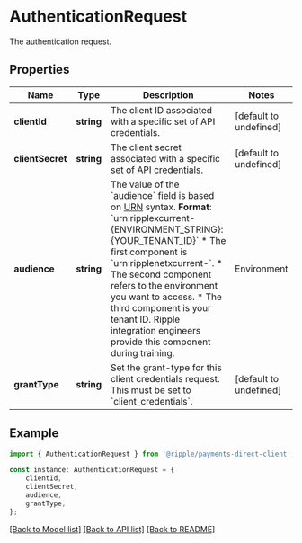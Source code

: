 # AuthenticationRequest

The authentication request.

## Properties

Name | Type | Description | Notes
------------ | ------------- | ------------- | -------------
**clientId** | **string** | The client ID associated with a specific set of API credentials. | [default to undefined]
**clientSecret** | **string** | The client secret associated with a specific set of API credentials. | [default to undefined]
**audience** | **string** | The value of the &#x60;audience&#x60; field is based on [URN](https://en.wikipedia.org/wiki/Uniform_Resource_Name) syntax.  **Format**: &#x60;urn:ripplexcurrent-{ENVIRONMENT_STRING}:{YOUR_TENANT_ID}&#x60;  * The first component is &#x60;urn:ripplenetxcurrent-&#x60;. * The second component refers to the environment you want to access. * The third component is your tenant ID. Ripple integration engineers provide this component during training.  | Environment | Environment string | Description | | --- | --- | --- | | Test | &#x60;test&#x60; | Test environment with simulated partners and simulated currency. | | Production | &#x60;prod&#x60; | Production environment for Ripple\&#39;s internal services. |  **Example**: &#x60;urn:ripplexcurrent-test:{YOUR_TENANT_ID}&#x60;  | [default to undefined]
**grantType** | **string** | Set the grant-type for this client credentials request. This must be set to &#x60;client_credentials&#x60;. | [default to undefined]

## Example

```typescript
import { AuthenticationRequest } from '@ripple/payments-direct-client';

const instance: AuthenticationRequest = {
    clientId,
    clientSecret,
    audience,
    grantType,
};
```

[[Back to Model list]](../README.md#documentation-for-models) [[Back to API list]](../README.md#documentation-for-api-endpoints) [[Back to README]](../README.md)
